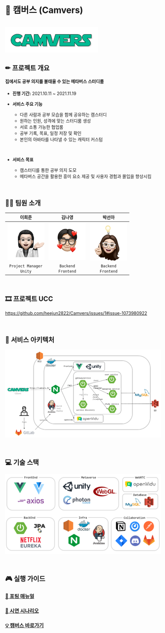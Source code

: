 # 📖 캠버스 (Camvers)



<br>



<img src="./document/assets/logo.png" width="300px;">



<br>



## ✏ 프로젝트 개요



#### 집에서도 공부 의지를 불태울 수 있는 메타버스 스터디룸



- **진행 기간:** 2021.10.11 ~ 2021.11.19

- **서비스 주요 기능**

  - 다른 사람과 공부 모습을 함께 공유하는 캠스터디
  - 원하는 인원, 성격에 맞는 스터디룸 생성
  - 서로 소통 가능한 협업룸
  - 공부 기록, 목표, 일정 저장 및 확인
  - 본인의 아바타를 나타낼 수 있는 캐릭터 커스텀

<br>

- **서비스 목표**

  - 캠스터디를 통한 공부 의지 도모
  - 메타버스 공간을 활용한 흥미 요소 제공 및 사용자 경험과 몰입을 향상시킴

    

<br>



## 👩‍💻 팀원 소개

|   <center>이희준</center>  |  <center>김나영</center>  |  <center>박선아</center> |
| :-----------------------------: | :-------------------------------: | :------------------------: |
|   <img src="./document/assets/hj.png" width="120px;">   | <img src="./document/assets/ny.png" width="120px;"> | <img src="./document/assets/sa.png" width="120px;"> |
| `Project Manager` <br/> `Unity`                         |  `Backend` <br/>`Frontend`                          |  `Backend`<br/>`Frontend`   |



<br>



## 🎞 프로젝트 UCC

https://github.com/heejun2822/Camvers/issues/1#issue-1073980922



<br>



## 🧩  서비스 아키텍처

![architecture](./document/assets/architecture.PNG)



<br>



## 💻 기술 스택

![stack](./document/assets/stack.PNG)



<br>



## 🎮 실행 가이드

### [🔧 포팅 매뉴얼](./exec/PortingManual.md)

### [📃 시연 시나리오](./exec/캠버스-시연-시나리오.pdf)

### [💡 캠버스 바로가기](https://camvers.kr)



